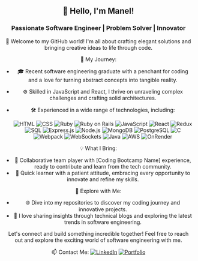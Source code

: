<div align="center">
  
## 👋 Hello, I'm Manel!

### Passionate Software Engineer | Problem Solver | Innovator

🌟 Welcome to my GitHub world! I'm all about crafting elegant solutions and bringing creative ideas to life through code.

🚀 My Journey:
- 🎓 Recent software engineering graduate with a penchant for coding and a love for turning abstract concepts into tangible reality.
- ⚙️ Skilled in JavaScript and React, I thrive on unraveling complex challenges and crafting solid architectures.
- 🛠️ Experienced in a wide range of technologies, including:

  ![HTML](https://img.shields.io/badge/-HTML-orange?style=flat-square&logo=html5)
  ![CSS](https://img.shields.io/badge/-CSS-blue?style=flat-square&logo=css3)
  ![Ruby](https://img.shields.io/badge/-Ruby-red?style=flat-square&logo=ruby)
  ![Ruby on Rails](https://img.shields.io/badge/-Ruby%20on%20Rails-red?style=flat-square&logo=rails)
  ![JavaScript](https://img.shields.io/badge/-JavaScript-yellow?style=flat-square&logo=javascript)
  ![React](https://img.shields.io/badge/-React-blue?style=flat-square&logo=react)
  ![Redux](https://img.shields.io/badge/-Redux-purple?style=flat-square&logo=redux)
  ![SQL](https://img.shields.io/badge/-SQL-lightgrey?style=flat-square&logo=sqlite)
  ![Express.js](https://img.shields.io/badge/-Express.js-black?style=flat-square&logo=express)
  ![Node.js](https://img.shields.io/badge/-Node.js-green?style=flat-square&logo=node.js)
  ![MongoDB](https://img.shields.io/badge/-MongoDB-green?style=flat-square&logo=mongodb)
  ![PostgreSQL](https://img.shields.io/badge/-PostgreSQL-blue?style=flat-square&logo=postgresql)
  ![C](https://img.shields.io/badge/-C-blue?style=flat-square&logo=c)
  ![Webpack](https://img.shields.io/badge/-Webpack-lightgrey?style=flat-square&logo=webpack)
  ![WebSockets](https://img.shields.io/badge/-WebSockets-blue?style=flat-square&logo=socket.io)
  ![Java](https://img.shields.io/badge/-Java-red?style=flat-square&logo=java)
  ![AWS](https://img.shields.io/badge/-AWS-orange?style=flat-square&logo=amazon-aws)
  ![OnRender](https://img.shields.io/badge/-OnRender-blue?style=flat-square&logo=onrender)
  
💡 What I Bring:
- 🤝 Collaborative team player with [Coding Bootcamp Name] experience, ready to contribute and learn from the tech community.
- 🧠 Quick learner with a patient attitude, embracing every opportunity to innovate and refine my skills.

🔭 Explore with Me:
- 🌐 Dive into my repositories to discover my coding journey and innovative projects.
- 📝 I love sharing insights through technical blogs and exploring the latest trends in software engineering.

Let's connect and build something incredible together! Feel free to reach out and explore the exciting world of software engineering with me.

📫 Contact Me:
[![LinkedIn](https://img.shields.io/badge/LinkedIn-Connect-blue)]([https://www.linkedin.com/in/yourprofile](https://www.linkedin.com/in/manel-ould-saada/))
[![Portfolio](https://img.shields.io/badge/Portfolio-Visit-green)]([https://yourportfolio.com](https://manel-oulds.github.io/)https://manel-oulds.github.io/)

</div>
